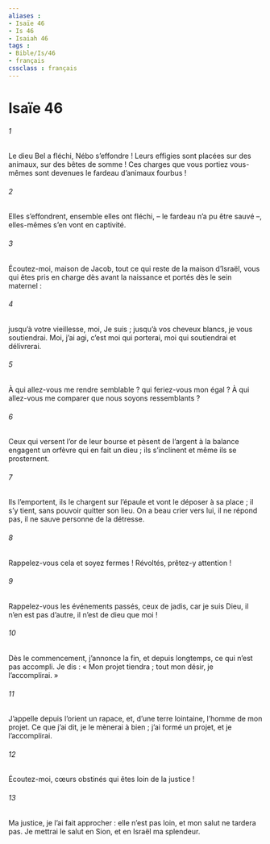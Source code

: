 ```yaml
---
aliases : 
- Isaïe 46
- Is 46
- Isaiah 46
tags : 
- Bible/Is/46
- français
cssclass : français
---
```


# Isaïe 46

###### 1
Le dieu Bel a fléchi, Nébo s’effondre !
Leurs effigies sont placées sur des animaux,
sur des bêtes de somme !
Ces charges que vous portiez vous-mêmes
sont devenues le fardeau d’animaux fourbus !
###### 2
Elles s’effondrent, ensemble elles ont fléchi,
– le fardeau n’a pu être sauvé –,
elles-mêmes s’en vont en captivité.
###### 3
Écoutez-moi, maison de Jacob,
tout ce qui reste de la maison d’Israël,
vous qui êtes pris en charge dès avant la naissance
et portés dès le sein maternel :
###### 4
jusqu’à votre vieillesse, moi, Je suis ;
jusqu’à vos cheveux blancs, je vous soutiendrai.
Moi, j’ai agi, c’est moi qui porterai,
moi qui soutiendrai et délivrerai.
###### 5
À qui allez-vous me rendre semblable ?
qui feriez-vous mon égal ?
À qui allez-vous me comparer
que nous soyons ressemblants ?
###### 6
Ceux qui versent l’or de leur bourse
et pèsent de l’argent à la balance
engagent un orfèvre qui en fait un dieu ;
ils s’inclinent et même ils se prosternent.
###### 7
Ils l’emportent, ils le chargent sur l’épaule
et vont le déposer à sa place ;
il s’y tient, sans pouvoir quitter son lieu.
On a beau crier vers lui, il ne répond pas,
il ne sauve personne de la détresse.
###### 8
Rappelez-vous cela et soyez fermes !
Révoltés, prêtez-y attention !
###### 9
Rappelez-vous les événements passés, ceux de jadis,
car je suis Dieu, il n’en est pas d’autre,
il n’est de dieu que moi !
###### 10
Dès le commencement, j’annonce la fin,
et depuis longtemps, ce qui n’est pas accompli.
Je dis : « Mon projet tiendra ;
tout mon désir, je l’accomplirai. »
###### 11
J’appelle depuis l’orient un rapace,
et, d’une terre lointaine, l’homme de mon projet.
Ce que j’ai dit, je le mènerai à bien ;
j’ai formé un projet, et je l’accomplirai.
###### 12
Écoutez-moi, cœurs obstinés
qui êtes loin de la justice !
###### 13
Ma justice, je l’ai fait approcher :
elle n’est pas loin,
et mon salut ne tardera pas.
Je mettrai le salut en Sion,
et en Israël ma splendeur.
